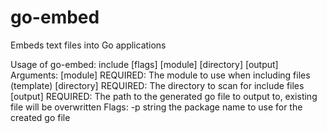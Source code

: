 # go-embed
Embeds text files into Go applications

Usage of go-embed:
	include [flags] [module] [directory] [output]
Arguments:
	 [module] REQUIRED: The module to use when including files (template)
	 [directory] REQUIRED: The directory to scan for include files
	 [output] REQUIRED: The path to the generated go file to output to, existing file will be overwritten
Flags:
  -p string
    	the package name to use for the created go file
